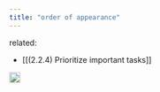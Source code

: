 ```yaml
---
title: "order of appearance"
---
```


related:
- [[(2.2.4) Prioritize important tasks]]
<img src='https://scrapbox.io/api/pages/nishio-en/en/icon' alt='en.icon' height="19.5"/>